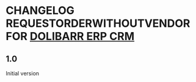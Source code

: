 # CHANGELOG REQUESTORDERWITHOUTVENDOR FOR [DOLIBARR ERP CRM](https://www.dolibarr.org)

## 1.0

Initial version
